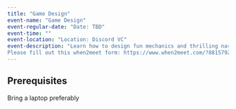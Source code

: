 ```yaml
---
title: "Game Design"
event-name: "Game Design"
event-regular-date: "Date: TBD"
event-time: ""
event-location: "Location: Discord VC"
event-description: "Learn how to design fun mechanics and thrilling narratives, as well as how to put them together into an amazing game! In this workshop, you'll not only learn about designing game narratives and mechanics, but also learn how to start from scratch with a Game Design Document.<br>
Please fill out this when2meet form: https://www.when2meet.com/?8815792-Wk3cu"
---
```


## Prerequisites
Bring a laptop preferably

